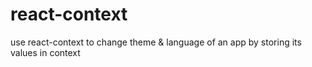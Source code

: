 # react-context
use react-context to change theme &amp; language of an app by storing its values in context
